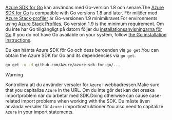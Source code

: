 <span data-ttu-id="754e0-101">[Azure SDK för Go](https://github.com/Azure/azure-sdk-for-go) kan användas med Go-version 1.8 och senare.</span><span class="sxs-lookup"><span data-stu-id="754e0-101">The [Azure SDK for Go](https://github.com/Azure/azure-sdk-for-go) is compatible with Go versions 1.8 and later.</span></span> <span data-ttu-id="754e0-102">För miljöer med [Azure Stack-profiler](https://docs.microsoft.com/en-us/azure/azure-stack/azure-stack-version-profiles) är Go-versionen 1.9 minimikravet.</span><span class="sxs-lookup"><span data-stu-id="754e0-102">For environments using [Azure Stack Profiles](https://docs.microsoft.com/en-us/azure/azure-stack/azure-stack-version-profiles), Go version 1.9 is the minimum requirement.</span></span>
<span data-ttu-id="754e0-103">Om du inte har Go tillgängligt på datorn följer du [installationsanvisningarna för Go](https://golang.org/doc/install).</span><span class="sxs-lookup"><span data-stu-id="754e0-103">If you do not have Go available on your system, follow [the Go installation instructions](https://golang.org/doc/install).</span></span>

<span data-ttu-id="754e0-104">Du kan hämta Azure SDK för Go och dess beroenden via `go get`.</span><span class="sxs-lookup"><span data-stu-id="754e0-104">You can obtain the Azure SDK for Go and its dependencies via `go get`.</span></span>

```bash
go get -u -d github.com/Azure/azure-sdk-for-go/...
```

> [!WARNING]
> <span data-ttu-id="754e0-105">Kontrollera att du använder versaler för `Azure` i webbadressen.</span><span class="sxs-lookup"><span data-stu-id="754e0-105">Make sure that you capitalize `Azure` in the URL.</span></span> <span data-ttu-id="754e0-106">Om du inte gör det kan det orsaka importproblem när du arbetar med SDK.</span><span class="sxs-lookup"><span data-stu-id="754e0-106">Doing otherwise can cause case-related import problems when working with the SDK.</span></span> <span data-ttu-id="754e0-107">Du måste även använda versaler för `Azure` i importinstruktioner.</span><span class="sxs-lookup"><span data-stu-id="754e0-107">You also need to capitalize `Azure` in your import statements.</span></span>


